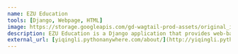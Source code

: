 ```yaml
---
name: EZU Education
tools: [Django, Webpage, HTML]
image: https://storage.googleapis.com/gd-wagtail-prod-assets/original_images/material_design_awards_inline_002.jpg
description: EZU Education is a Django application that provides web-based administrator management and academic information registration tools.
external_url: [yiqingli.pythonanywhere.com/about/](http://yiqingli.pythonanywhere.com/about/)
---
```

